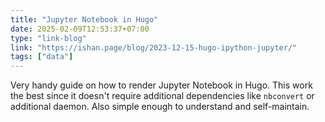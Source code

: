```yaml
---
title: "Jupyter Notebook in Hugo"
date: 2025-02-09T12:53:37+07:00
type: "link-blog"
link: "https://ishan.page/blog/2023-12-15-hugo-ipython-jupyter/"
tags: ["data"]
---
```


Very handy guide on how to render Jupyter Notebook in Hugo. This work the best since it doesn't require additional dependencies like `nbconvert` or additional daemon. Also simple enough to understand and self-maintain.